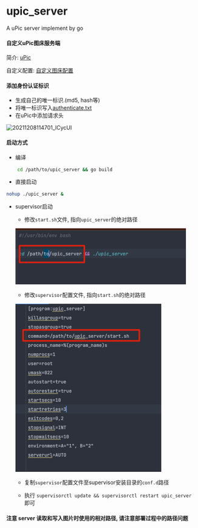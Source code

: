 # upic_server
A uPic server implement by go 

#### 自定义uPic图床服务端

简介: [uPic](https://blog.svend.cc/upic/)

自定义配置: [自定义图床配置](https://blog.svend.cc/upic/tutorials/custom/)

#### 添加身份认证标识

- 生成自己的唯一标识.(md5, hash等)
- 将唯一标识写入[authenticate.txt](./authenticate.txt)
- 在uPic中添加请求头

![20211208114701_lCycUI](http://139.9.93.249:8500/images/20211208114701_lCycUI.png)

#### 启动方式

- 编译

```bash
    cd /path/to/upic_server && go build 
```

- 直接启动

```bash
nohup ./upic_server &
```

- supervisor启动
  
  - 修改`start.sh`文件, 指向`upic_server`的绝对路径
  
  ![img_1.png](asserts/img_1.png)

  - 修改`supervisor`配置文件, 指向`start.sh`的绝对路径
  
  ![img.png](asserts/img.png)

  - 复制`supervisor`配置文件至supervisor安装目录的`conf.d`路径

  - 执行 `supervisorctl update && supervisorctl restart upic_server` 即可

#### 注意 server 读取和写入图片时使用的相对路径, 请注意部署过程中的路径问题
